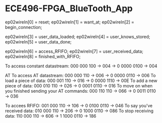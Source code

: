 # ECE496-FPGA_BlueTooth_App

ep02wireIn[0] = reset;
ep02wireIn[1] = want_at;
ep02wireIn[2] = begin_connection;

ep02wireIn[3] = user_data_loaded;
ep02wireIn[4] = user_knows_stored;
ep02wireIn[5] = user_data_done;

ep02wireIn[6] = access_RFIFO;
ep02wireIn[7] = user_received_data;
ep02wireIn[8] = finished_with_RFIFO;

To access constant datastream: 000 000 100 -> 004 -> 0 0000 0100 -> 004

AT
To access AT datastream: 000 000 110 -> 006 -> 0 0000 0110 -> 006
To load a piece of data: 000 001 110 -> 016 -> 0 0000 1110 -> 00E
To add a new piece of data: 000 010 110 -> 026 -> 0 0001 0110 -> 016
To move on when you finished sending your AT commands: 000 110 110 -> 066 -> 0 0011 0110 -> 036

To accees RFIFO: 001 000 110 -> 106 -> 0 0100 0110 -> 046
To say you've received data: 010 000 110 -> 206 -> 0 1000 0110 -> 086
To stop receiving data: 110 000 110 -> 606 -> 1 1000 0110 -> 186
